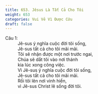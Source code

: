 ```yaml
---
title: 653. Jêsus Là Tất Cả Cho Tôi
weight: 653
categories: Vui Vẻ Vì Được Cứu
draft: false
---
```

<dl><dt>Câu 1:</dt><dd data-verse="1">Jê-sus ý nghĩa cuộc đời tôi sống, <br/>Jê-sus tất cả cho tôi mãi mãi. <br/>Tôi sẽ nhận được một nơi trước ngai, <br/>Chúa sẽ dắt tôi vào nơi thánh <br/>kia lúc xong công việc. <br/>Vì Jê-sus ý nghĩa cuộc đời tôi sống, <br/>Jê-sus tất cả cho tôi mãi mãi. <br/>Rồi tôi lên nơi vinh hiển, <br/>vì Jê-sus Christ lẽ sống đời tôi. </dd></dl>